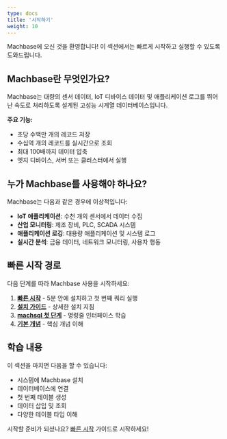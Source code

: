 ```yaml
---
type: docs
title: '시작하기'
weight: 10
---
```


Machbase에 오신 것을 환영합니다! 이 섹션에서는 빠르게 시작하고 실행할 수 있도록 도와드립니다.

## Machbase란 무엇인가요?

Machbase는 대량의 센서 데이터, IoT 디바이스 데이터 및 애플리케이션 로그를 뛰어난 속도로 처리하도록 설계된 고성능 시계열 데이터베이스입니다.

**주요 기능:**
- 초당 수백만 개의 레코드 저장
- 수십억 개의 레코드를 실시간으로 조회
- 최대 100배까지 데이터 압축
- 엣지 디바이스, 서버 또는 클러스터에서 실행

## 누가 Machbase를 사용해야 하나요?

Machbase는 다음과 같은 경우에 이상적입니다:

- **IoT 애플리케이션**: 수천 개의 센서에서 데이터 수집
- **산업 모니터링**: 제조 장비, PLC, SCADA 시스템
- **애플리케이션 로깅**: 대용량 애플리케이션 및 시스템 로그
- **실시간 분석**: 금융 데이터, 네트워크 모니터링, 사용자 행동

## 빠른 시작 경로

다음 단계를 따라 Machbase 사용을 시작하세요:

1. [**빠른 시작**](./quick-start/) - 5분 안에 설치하고 첫 번째 쿼리 실행
2. [**설치 가이드**](./installation/) - 상세한 설치 지침
3. [**machsql 첫 단계**](./first-steps/) - 명령줄 인터페이스 학습
4. [**기본 개념**](./concepts/) - 핵심 개념 이해

## 학습 내용

이 섹션을 마치면 다음을 할 수 있습니다:

- 시스템에 Machbase 설치
- 데이터베이스에 연결
- 첫 번째 테이블 생성
- 데이터 삽입 및 조회
- 다양한 테이블 타입 이해

시작할 준비가 되셨나요? [빠른 시작](./quick-start/) 가이드로 시작하세요!
